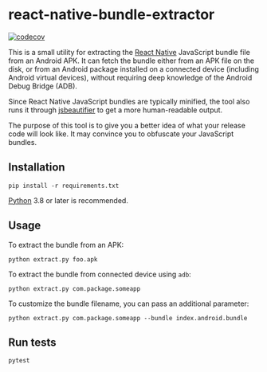# react-native-bundle-extractor

[![codecov](https://codecov.io/gh/jmp/react-native-bundle-extractor/branch/master/graph/badge.svg)](https://codecov.io/gh/jmp/react-native-bundle-extractor)

This is a small utility for extracting the [React Native][1] JavaScript bundle
file from an Android APK. It can fetch the bundle either from an APK file
on the disk, or from an Android package installed on a connected device
(including Android virtual devices), without requiring deep knowledge of
the Android Debug Bridge (ADB).

Since React Native JavaScript bundles are typically minified, the tool
also runs it through [jsbeautifier][2] to get a more human-readable output.

The purpose of this tool is to give you a better idea of what your release
code will look like. It may convince you to obfuscate your JavaScript bundles. 

## Installation

    pip install -r requirements.txt

[Python](https://python.org/) 3.8 or later is recommended.

## Usage

To extract the bundle from an APK:

    python extract.py foo.apk

To extract the bundle from connected device using `adb`:

    python extract.py com.package.someapp

To customize the bundle filename, you can pass an additional parameter:

    python extract.py com.package.someapp --bundle index.android.bundle

## Run tests

    pytest

[1]: https://facebook.github.io/react-native/
[2]: https://pypi.org/project/jsbeautifier/
